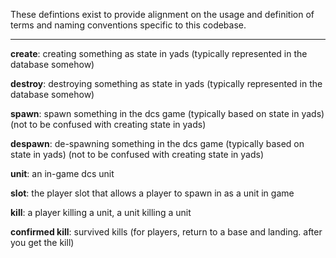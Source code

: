 These defintions exist to provide alignment on the usage and definition of terms and naming conventions specific to this codebase.

---

**create**: creating something as state in yads (typically represented in the database somehow)

**destroy**: destroying something as state in yads (typically represented in the database somehow)

**spawn**: spawn something in the dcs game (typically based on state in yads) (not to be confused with creating state in yads)

**despawn**: de-spawning something in the dcs game (typically based on state in yads) (not to be confused with creating state in yads)

**unit**: an in-game dcs unit

**slot**: the player slot that allows a player to spawn in as a unit in game

**kill**: a player killing a unit, a unit killing a unit

**confirmed kill**: survived kills (for players, return to a base and landing. after you get the kill)
